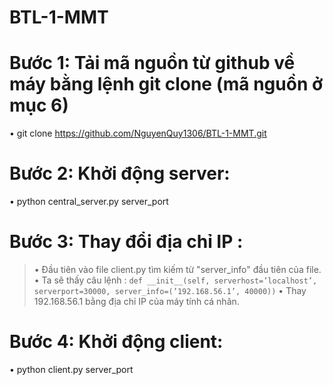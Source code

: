 # BTL-1-MMT

# Bước 1: Tải mã nguồn từ github về máy bằng lệnh git clone (mã nguồn ở mục 6)
  • git clone https://github.com/NguyenQuy1306/BTL-1-MMT.git
# Bước 2: Khởi động server:
  • python central_server.py server_port
# Bước 3: Thay đổi địa chỉ IP :
  > • Đầu tiên vào file client.py tìm kiếm từ "server_info" đầu tiên của file.
 > • Ta sẽ thấy câu lệnh :
    ```
   def __init__(self, serverhost=’localhost’, serverport=30000, server_info=(’192.168.56.1’,
    40000))
    ```
  >• Thay 192.168.56.1 bằng địa chỉ IP của máy tính cá nhân.
# Bước 4: Khởi động client:
  • python client.py server_port
